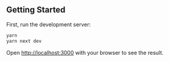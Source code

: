 ## Getting Started

First, run the development server:

```bash
yarn
yarn next dev
```

Open [http://localhost:3000](http://localhost:3000) with your browser to see the result.
